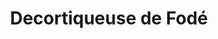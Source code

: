 ---
title: "Decortiqueuse de Fodé"
url: /koundou/decortiqueuse-de-fode/
shop: décoration intérieure
---